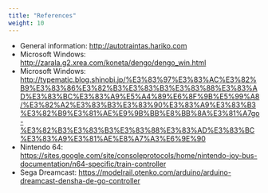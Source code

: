 ```yaml
---
title: "References"
weight: 10
---
```


- General information: <http://autotraintas.hariko.com>
- Microsoft Windows: <http://zarala.g2.xrea.com/koneta/dengo/dengo_win.html>
- Microsoft Windows: <http://typematic.blog.shinobi.jp/%E3%83%97%E3%83%AC%E3%82%B9%E3%83%86%E3%82%B3%E3%83%B3%E3%83%88%E3%83%AD%E3%83%BC%E3%83%A9%E5%A4%89%E6%8F%9B%E5%99%A8/%E3%82%A2%E3%83%B3%E3%83%90%E3%83%A9%E3%83%B3%E3%82%B9%E3%81%AE%E9%9B%BB%E8%BB%8A%E3%81%A7go-%E3%82%B3%E3%83%B3%E3%83%88%E3%83%AD%E3%83%BC%E3%83%A9%E3%81%AE%E8%A7%A3%E6%9E%90>
- Nintendo 64: <https://sites.google.com/site/consoleprotocols/home/nintendo-joy-bus-documentation/n64-specific/train-controller>
- Sega Dreamcast: <https://modelrail.otenko.com/arduino/arduino-dreamcast-densha-de-go-controller>
